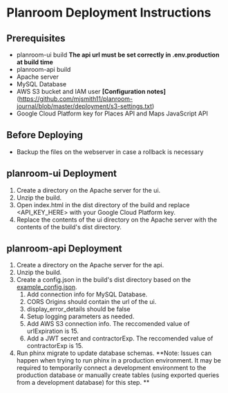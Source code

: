 # Planroom Deployment Instructions
## Prerequisites
 - planroom-ui build **The api url must be set correctly in .env.production at build time**
 - planroom-api build
 - Apache server
 - MySQL Database
 - AWS S3 bucket and IAM user **[Configuration notes]**(https://github.com/mjsmith11/planroom-journal/blob/master/deployment/s3-settings.txt)
 - Google Cloud Platform key for Places API and Maps JavaScript API

## Before Deploying
 - Backup the files on the webserver in case a rollback is necessary

## planroom-ui Deployment
  1. Create a directory on the Apache server for the ui.
  1. Unzip the build.
  1. Open index.html in the dist directory of the build and replace <API_KEY_HERE> with your Google Cloud Platform key.
  1. Replace the contents of the ui directory on the Apache server with the contents of the build's dist directory.

## planroom-api Deployment
 1. Create a directory on the Apache server for the api.
 1. Unzip the build. 
 1. Create a config.json in the build's dist directory based on the [example_config.json](https://github.com/mjsmith11/planroom-api/blob/master/example_config.json).
     1. Add connection info for MySQL Database.
     1. CORS Origins should contain the url of the ui.
     1. display_error_details should be false
     1. Setup logging parameters as needed.
     1. Add AWS S3 connection info. The reccomended value of urlExpiration is 15.
     1. Add a JWT secret and contractorExp.  The reccomended value of contractorExp is 15.
 1. Run phinx migrate to update database schemas.  **Note: Issues can happen when trying to run phinx in a production environment.  It may be required to temporarily connect a development environment to the production database or manually create tables (using exported queries from a development database) for this step. **
